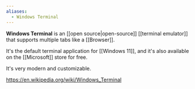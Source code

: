 ```yaml
---
aliases:
  - Windows Terminal
---
```

**Windows Terminal** is an [[open source|open-source]] [[terminal emulator]] that supports multiple tabs like a [[Browser]].

It's the default terminal application for [[Windows 11]], and it's also available on the [[Microsoft]] store for free.

It's very modern and customizable.

https://en.wikipedia.org/wiki/Windows_Terminal